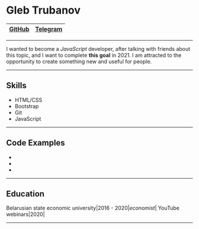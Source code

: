 # Gleb Trubanov
[GitHub](https://github.com/Trubanov)|[Telegram](https://t.me/ccrew10)|
-------------------------------------|--------------------------------|
_____________________________________________________________________________________________________________
I wanted to become a *JavaScript* developer, after talking with friends about this topic, and I want to complete **this goal** in 2021. I am attracted to the opportunity to create something new and useful for people.
_____________________________________________________________________________________________________________
## Skills
* HTML/CSS
* Bootstrap
* Git
* JavaScript
_____________________________________________________________________________________________________________
## Code Examples
* 
* 
* 
_____________________________________________________________________________________________________________
## Education 
Belarusian state economic university|2016 - 2020|*economist*|
YouTube webinars|2020|
_____________________________________________________________________________________________________________